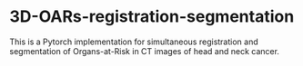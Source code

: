 # 3D-OARs-registration-segmentation
This is a Pytorch implementation for simultaneous registration and segmentation of Organs-at-Risk in CT images of head and neck cancer.
